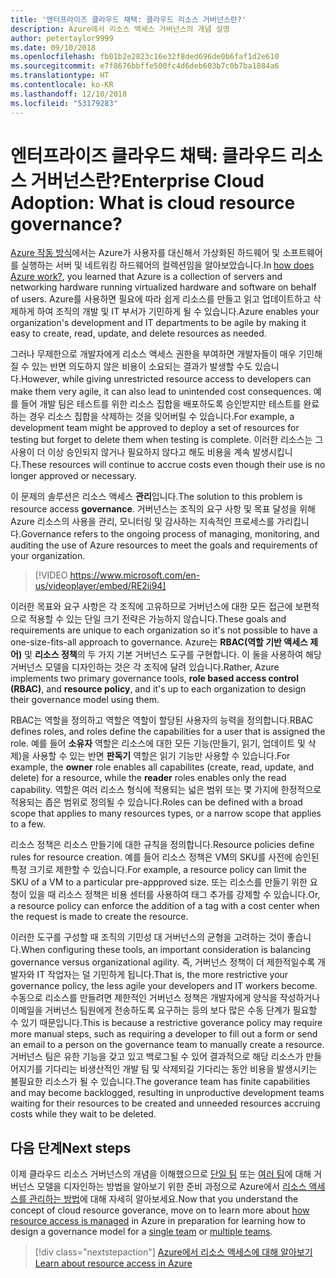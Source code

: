 ```yaml
---
title: '엔터프라이즈 클라우드 채택: 클라우드 리소스 거버넌스란?'
description: Azure에서 리소스 액세스 거버넌스의 개념 설명
author: petertaylor9999
ms.date: 09/10/2018
ms.openlocfilehash: fb01b2e2823c16e32f8ded696de0b6faf1d2e610
ms.sourcegitcommit: e7f8676bbffe500fc4d6deb603b7c0b7ba1884a6
ms.translationtype: HT
ms.contentlocale: ko-KR
ms.lasthandoff: 12/10/2018
ms.locfileid: "53179283"
---
```

# <a name="enterprise-cloud-adoption-what-is-cloud-resource-governance"></a><span data-ttu-id="1aa6e-103">엔터프라이즈 클라우드 채택: 클라우드 리소스 거버넌스란?</span><span class="sxs-lookup"><span data-stu-id="1aa6e-103">Enterprise Cloud Adoption: What is cloud resource governance?</span></span>

<span data-ttu-id="1aa6e-104">[Azure 작동 방식](what-is-azure.md)에서는 Azure가 사용자를 대신해서 가상화된 하드웨어 및 소프트웨어를 실행하는 서버 및 네트워킹 하드웨어의 컬렉션임을 알아보았습니다.</span><span class="sxs-lookup"><span data-stu-id="1aa6e-104">In [how does Azure work?](what-is-azure.md), you learned that Azure is a collection of servers and networking hardware running virtualized hardware and software on behalf of users.</span></span> <span data-ttu-id="1aa6e-105">Azure를 사용하면 필요에 따라 쉽게 리소스를 만들고 읽고 업데이트하고 삭제하게 하여 조직의 개발 및 IT 부서가 기민하게 될 수 있습니다.</span><span class="sxs-lookup"><span data-stu-id="1aa6e-105">Azure enables your organization's development and IT departments to be agile by making it easy to create, read, update, and delete resources as needed.</span></span>

<span data-ttu-id="1aa6e-106">그러나 무제한으로 개발자에게 리소스 액세스 권한을 부여하면 개발자들이 매우 기민해질 수 있는 반면 의도하지 않은 비용이 소요되는 결과가 발생할 수도 있습니다.</span><span class="sxs-lookup"><span data-stu-id="1aa6e-106">However, while giving unrestricted resource access to developers can make them very agile, it can also lead to unintended cost consequences.</span></span> <span data-ttu-id="1aa6e-107">예를 들어 개발 팀은 테스트를 위한 리소스 집합을 배포하도록 승인받지만 테스트를 완료하는 경우 리소스 집합을 삭제하는 것을 잊어버릴 수 있습니다.</span><span class="sxs-lookup"><span data-stu-id="1aa6e-107">For example, a development team might be approved to deploy a set of resources for testing but forget to delete them when testing is complete.</span></span> <span data-ttu-id="1aa6e-108">이러한 리소스는 그 사용이 더 이상 승인되지 않거나 필요하지 않다고 해도 비용을 계속 발생시킵니다.</span><span class="sxs-lookup"><span data-stu-id="1aa6e-108">These resources will continue to accrue costs even though their use is no longer approved or necessary.</span></span> 

<span data-ttu-id="1aa6e-109">이 문제의 솔루션은 리소스 액세스 **관리**입니다.</span><span class="sxs-lookup"><span data-stu-id="1aa6e-109">The solution to this problem is resource access **governance**.</span></span> <span data-ttu-id="1aa6e-110">거버넌스는 조직의 요구 사항 및 목표 달성을 위해 Azure 리소스의 사용을 관리, 모니터링 및 감사하는 지속적인 프로세스를 가리킵니다.</span><span class="sxs-lookup"><span data-stu-id="1aa6e-110">Governance refers to the ongoing process of managing, monitoring, and auditing the use of Azure resources to meet the goals and requirements of your organization.</span></span> 

> [!VIDEO https://www.microsoft.com/en-us/videoplayer/embed/RE2ii94] 

<span data-ttu-id="1aa6e-111">이러한 목표와 요구 사항은 각 조직에 고유하므로 거버넌스에 대한 모든 접근에 보편적으로 적용할 수 있는 단일 크기 전략은 가능하지 않습니다.</span><span class="sxs-lookup"><span data-stu-id="1aa6e-111">These goals and requirements are unique to each organization so it's not possible to have a one-size-fits-all approach to governance.</span></span> <span data-ttu-id="1aa6e-112">Azure는 **RBAC(역할 기반 액세스 제어)** 및 **리소스 정책**의 두 가지 기본 거버넌스 도구를 구현합니다. 이 둘을 사용하여 해당 거버넌스 모델을 디자인하는 것은 각 조직에 달려 있습니다.</span><span class="sxs-lookup"><span data-stu-id="1aa6e-112">Rather, Azure implements two primary governance tools, **role based access control (RBAC)**, and **resource policy**, and it's up to each organization to design their governance model using them.</span></span>

<span data-ttu-id="1aa6e-113">RBAC는 역할을 정의하고 역할은 역할이 할당된 사용자의 능력을 정의합니다.</span><span class="sxs-lookup"><span data-stu-id="1aa6e-113">RBAC defines roles, and roles define the capabilities for a user that is assigned the role.</span></span> <span data-ttu-id="1aa6e-114">예를 들어 **소유자** 역할은 리소스에 대한 모든 기능(만들기, 읽기, 업데이트 및 삭제)을 사용할 수 있는 반면 **판독기** 역할은 읽기 기능만 사용할 수 있습니다.</span><span class="sxs-lookup"><span data-stu-id="1aa6e-114">For example, the **owner** role enables all capabilites (create, read, update, and delete) for a resource, while the  **reader** roles enables only the read capability.</span></span> <span data-ttu-id="1aa6e-115">역할은 여러 리소스 형식에 적용되는 넓은 범위 또는 몇 가지에 한정적으로 적용되는 좁은 범위로 정의될 수 있습니다.</span><span class="sxs-lookup"><span data-stu-id="1aa6e-115">Roles can be defined with a broad scope that applies to many resources types, or a narrow scope that applies to a few.</span></span> 

<span data-ttu-id="1aa6e-116">리소스 정책은 리소스 만들기에 대한 규칙을 정의합니다.</span><span class="sxs-lookup"><span data-stu-id="1aa6e-116">Resource policies define rules for resource creation.</span></span> <span data-ttu-id="1aa6e-117">예를 들어 리소스 정책은 VM의 SKU를 사전에 승인된 특정 크기로 제한할 수 있습니다.</span><span class="sxs-lookup"><span data-stu-id="1aa6e-117">For example, a resource policy can limit the SKU of a VM to a particular pre-appproved size.</span></span> <span data-ttu-id="1aa6e-118">또는 리소스를 만들기 위한 요청이 있을 때 리소스 정책은 비용 센터를 사용하여 태그 추가를 강제할 수 있습니다.</span><span class="sxs-lookup"><span data-stu-id="1aa6e-118">Or, a resource policy can enforce the addition of a tag with a cost center when the request is made to create the resource.</span></span> 

<span data-ttu-id="1aa6e-119">이러한 도구를 구성할 때 조직의 기민성 대 거버넌스의 균형을 고려하는 것이 좋습니다.</span><span class="sxs-lookup"><span data-stu-id="1aa6e-119">When configuring these tools, an important consideration is balancing governance versus organizational agility.</span></span> <span data-ttu-id="1aa6e-120">즉, 거버넌스 정책이 더 제한적일수록 개발자와 IT 작업자는 덜 기민하게 됩니다.</span><span class="sxs-lookup"><span data-stu-id="1aa6e-120">That is, the more restrictive your governance policy, the less agile your developers and IT workers become.</span></span> <span data-ttu-id="1aa6e-121">수동으로 리소스를 만들려면 제한적인 거버넌스 정책은 개발자에게 양식을 작성하거나 이메일을 거버넌스 팀원에게 전송하도록 요구하는 등의 보다 많은 수동 단계가 필요할 수 있기 때문입니다.</span><span class="sxs-lookup"><span data-stu-id="1aa6e-121">This is because a restrictive goverance policy may require more manual steps, such as requiring a developer to fill out a form or send an email to a person on the governance team to manually create a resource.</span></span> <span data-ttu-id="1aa6e-122">거버넌스 팀은 유한 기능을 갖고 있고 백로그될 수 있어 결과적으로 해당 리소스가 만들어지기를 기다리는 비생산적인 개발 팀 및 삭제되길 기다리는 동안 비용을 발생시키는 불필요한 리소스가 될 수 있습니다.</span><span class="sxs-lookup"><span data-stu-id="1aa6e-122">The goverance team has finite capabilities and may become backlogged, resulting in unproductive development teams waiting for their resources to be created and unneeded resources accruing costs while they wait to be deleted.</span></span>

## <a name="next-steps"></a><span data-ttu-id="1aa6e-123">다음 단계</span><span class="sxs-lookup"><span data-stu-id="1aa6e-123">Next steps</span></span>

<span data-ttu-id="1aa6e-124">이제 클라우드 리소스 거버넌스의 개념을 이해했으므로 [단일 팀](../governance/governance-single-team.md) 또는 [여러 팀](../governance/governance-multiple-teams.md)에 대해 거버넌스 모델을 디자인하는 방법을 알아보기 위한 준비 과정으로 Azure에서 [리소스 액세스를 관리하는 방법](azure-resource-access.md)에 대해 자세히 알아보세요.</span><span class="sxs-lookup"><span data-stu-id="1aa6e-124">Now that you understand the concept of cloud resource goverance, move on to learn more about [how resource access is managed](azure-resource-access.md) in Azure in preparation for learning how to design a governance model for a [single team](../governance/governance-single-team.md) or [multiple teams](../governance/governance-multiple-teams.md).</span></span>

> [!div class="nextstepaction"]
> [<span data-ttu-id="1aa6e-125">Azure에서 리소스 액세스에 대해 알아보기</span><span class="sxs-lookup"><span data-stu-id="1aa6e-125">Learn about resource access in Azure</span></span>](azure-resource-access.md)
